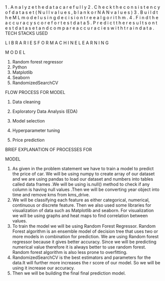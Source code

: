 1 . A n a l y z e t h e d a t a c a r e f u l l y
2 . C h e c k t h e c o n s i s t e n c y o f d a t a s e t ( N u l l
v a l u e s , b l a n k o r N A N v a l u e s )
3 . B u i l d t h e M L m o d e l u s i n g d e c i s i o n t r e e
a l g o r i t h m .
4 . F i n d t h e a c c u r a c y s c o r e f o r t e s t d a t a
5 . P r e d i c t t h e r e s u l t s o n t e s t d a t a s e t a n d
c o m p a r e a c c u r a c i e s w i t h t r a i n d a t a .
TECH STACKS USED

L I B R A R I E S F O R M A C H I N E L E A R N I N G

M O D E L
1. Random forest regressor
2. Python
3. Matplotlib
4. Seaborn
5. RandomizedSearchCV

FLOW PROCESS FOR MODEL

1. Data cleaning
2. Exploratory Data Analysis (EDA)
3. Model selection

4. Hyperparameter tuning
5. Price prediction

BRIEF EXPLANATION OF PROCESSES FOR

MODEL
1. As given in the problem statement we have to train a model to
predict the price of car. We will be using numpy to create array of our
dataset and we are using pandas to load our dataset and numbers
into tables called data frames .We will be using is.null() method to
check if any column is having null values .Then we will be converting
year object into time and remove kms from kms_drive.
2. We will be classifying each feature as either categorical, numerical,
continuous or discrete feature. Then we also used some libraries for
visualization of data such as Matplotlib and seaborn. For visualization
we will be using graphs and heat maps to find correlation between
values.
3. To train the model we will be using Random Forest Regressor.
Random Forest algorithm is an ensemble model of decision tree that
uses two or more models in combination for prediction. We are using
Random forest regressor because it gives better accuracy. Since we
will be predicting numerical value therefore it is always better to use
random forest. Random forest algorithm is also less prone to
overfitting.
4. RandomizedSearchCV is the best estimators and parameters for the
data.It will further more increases the r score of our model. So we
will be using it increase our accuracy.
5. Then we will be building the final final prediction model.

